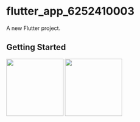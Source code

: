 # flutter_app_6252410003

A new Flutter project.

## Getting Started

<img src=https://user-images.githubusercontent.com/89621808/137561253-7ceeb2e1-b9c7-4aa5-9e2c-7a432c5d7966.png width="150">

<img src=https://user-images.githubusercontent.com/89621808/137561377-5fbe675a-6d16-439b-808e-00c19282b8ca.png width="150">
